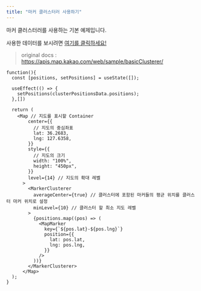 ```yaml
---
title: "마커 클러스터러 사용하기"
---
```


마커 클러스터러를 사용하는 기본 예제입니다.

사용한 데이터를 보시려면 [여기를 클릭하세요!](https://apis.map.kakao.com/download/web/data/chicken.json)

> original docs : https://apis.map.kakao.com/web/sample/basicClusterer/

```tsx live
function(){
  const [positions, setPositions] = useState([]);

  useEffect(() => {
    setPositions(clusterPositionsData.positions);
  },[])

  return (
    <Map // 지도를 표시할 Container
        center={{
          // 지도의 중심좌표
          lat: 36.2683,
          lng: 127.6358,
        }}
        style={{
          // 지도의 크기
          width: "100%",
          height: "450px",
        }}
        level={14} // 지도의 확대 레벨
      >
        <MarkerClusterer
          averageCenter={true} // 클러스터에 포함된 마커들의 평균 위치를 클러스터 마커 위치로 설정
          minLevel={10} // 클러스터 할 최소 지도 레벨
        >
          {positions.map((pos) => (
            <MapMarker
              key={`${pos.lat}-${pos.lng}`}
              position={{
                lat: pos.lat,
                lng: pos.lng,
              }}
            />
          ))}
        </MarkerClusterer>
      </Map>
  );
}
```

